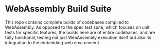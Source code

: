 
# WebAssembly Build Suite

This repo contains complete builds of codebases compiled to WebAssembly. As
opposed to the spec test suite, which focuses on unit tests for specific
features, the builds here are of entire codebases, and are fully functional,
testing not just WebAssembly execution itself but also its integration to
the embedding web environment.

